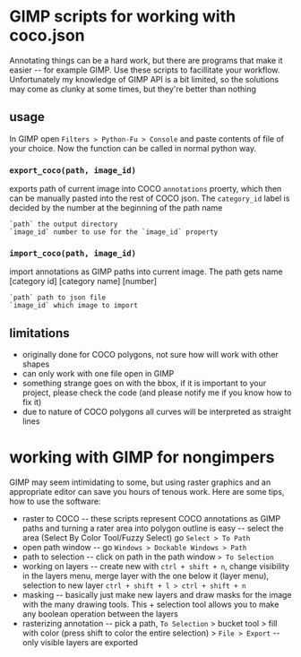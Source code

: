 # GIMP scripts for working with coco.json

Annotating things can be a hard work, but there are programs that make it easier -- for example GIMP. Use these scripts to facillitate your workflow. Unfortunately my knowledge of GIMP API is a bit limited, so the solutions may come as clunky at some times, but they're better than nothing

## usage

In GIMP  open `Filters > Python-Fu > Console` and paste contents of file of your choice. Now the function can be called in normal python way.

### `export_coco(path, image_id)`

exports path of current image into COCO `annotations` proerty, which then can be manually pasted into the rest of COCO json. The `category_id` label is decided by the number at the beginning of the path name 
    
    `path` the output directory
    `image_id` number to use for the `image_id` property
    
### `import_coco(path, image_id)`

import annotations as GIMP paths into current image. The path gets name \[category id] \[category name] \[number] 

    `path` path to json file
    `image_id` which image to import
    
    
## limitations
 - originally done for COCO polygons, not sure how will work with other shapes
 - can only work with one file open in GIMP
 - something strange goes on with the bbox, if it is important to your project, please check the code (and please notify me if you know how to fix it)
 - due to nature of COCO polygons all curves will be interpreted as straight lines
 
# working with GIMP for nongimpers

GIMP may seem intimidating to some, but using raster graphics and an appropriate editor can save you hours of tenous work. Here are some tips, how to use the software:
 - raster to COCO -- these scripts represent COCO annotations as GIMP paths and turning a rater area into polygon outline is easy -- select the area (Select By Color Tool/Fuzzy Select) go `Select > To Path`
 - open path window -- go `Windows > Dockable Windows > Path`
 - path to selection -- click on path in the path window `> To Selection`
 - working on layers -- create new with `ctrl + shift + n`, change visibility in the layers menu, merge layer with the one below it (layer menu), selection to new layer `ctrl + shift + l > ctrl + shift + n` 
 - masking -- basically just make new layers and draw masks for the image with the many drawing tools. This + selection tool allows you to make any boolean operation between the layers
 - rasterizing annotation -- pick a path, `To Selection` > bucket tool > fill with color (press shift to color the entire selection) > `File > Export` -- only visible layers are exported 
